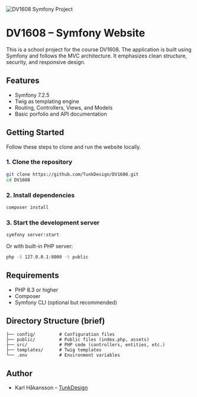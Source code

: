 ![DV1608 Symfony Project](https://i.imgur.com/LWKaxCM.png)

# DV1608 – Symfony Website

This is a school project for the course DV1608. The application is built using Symfony and follows the MVC architecture. It emphasizes clean structure, security, and responsive design.

## Features

- Symfony 7.2.5
- Twig as templating engine
- Routing, Controllers, Views, and Models
- Basic porfolio and API documentation

## Getting Started

Follow these steps to clone and run the website locally.

### 1. Clone the repository

```bash
git clone https://github.com/TunkDesign/DV1608.git
cd DV1608
```

### 2. Install dependencies

```bash
composer install
```

### 3. Start the development server

```bash
symfony server:start
```

Or with built-in PHP server:

```bash
php -S 127.0.0.1:8000 -t public
```

## Requirements

- PHP 8.3 or higher
- Composer
- Symfony CLI (optional but recommended)

## Directory Structure (brief)

```
├── config/         # Configuration files
├── public/         # Public files (index.php, assets)
├── src/            # PHP code (controllers, entities, etc.)
├── templates/      # Twig templates
└── .env            # Environment variables
```

## Author

- Karl Håkansson – [TunkDesign](https://github.com/TunkDesign)